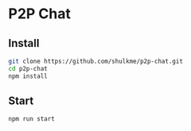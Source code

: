 # P2P Chat


## Install

```bash
git clone https://github.com/shulkme/p2p-chat.git
cd p2p-chat
npm install
```

## Start

```bash
npm run start
```
